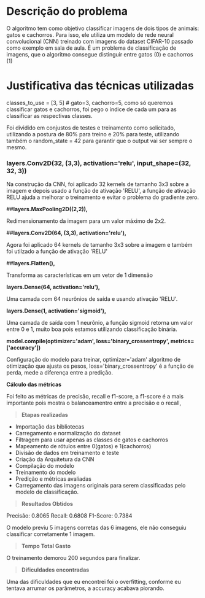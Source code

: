 # Descrição do problema

  O algoritmo tem como objetivo classificar imagens de dois tipos de animais: gatos e cachorros. Para isso, ele utiliza um modelo de rede neural convolucional (CNN) treinado com imagens do dataset CIFAR-10 passado como exemplo em sala de aula. É um problema de classificação de imagens, que o algoritmo consegue distinguir entre gatos (0) e cachorros (1)

# Justificativa das técnicas utilizadas

classes_to_use = [3, 5]  # gato=3, cachorro=5, como só queremos classificar gatos e cachorros, foi pego o índice de cada um para as classificar as respectivas classes.

Foi dividido em conjustos de testes e treinamento como solicitado, utilizando a postura de 80% para treino e 20% para teste, utilizando também o random_state = 42 para garantir que o output vai ser sempre o mesmo.

### layers.Conv2D(32, (3,3), activation='relu', input_shape=(32, 32, 3))

Na construção da CNN, foi aplicado 32 kernels de tamanho 3x3 sobre a imagem e depois usado a função de ativação 'RELU', a função de ativação RELU ajuda a melhorar o treinamento e evitar o problema do gradiente zero.


##**layers.MaxPooling2D((2,2)),**

Redimensionamento da imagem para um valor máximo de 2x2.

##**layers.Conv2D(64, (3,3), activation='relu'),**

Agora foi aplicado 64 kernels de tamanho 3x3 sobre a imagem e também foi utilzado a função de ativação 'RELU'

##**layers.Flatten(),**

Transforma as características em um vetor de 1 dimensão

**layers.Dense(64, activation='relu'),**

Uma camada com 64 neurônios de saída e usando ativação 'RELU'.

**layers.Dense(1, activation='sigmoid'),**

Uma camada de saída com 1 neurônio, a função sigmoid retorna um valor entre 0 e 1, muito boa pois estamos utilizando classificação binária.

**model.compile(optimizer='adam',
              loss='binary_crossentropy',
              metrics=['accuracy'])**

Configuração do modelo para treinar, optimizer='adam' algoritmo de otimização que ajusta os pesos, loss='binary_crossentropy' é a função de perda, mede a diferença entre a predição.

**Cálculo das métricas**

Foi feito as métricas de precisão, recall e f1-score, a f1-score é a mais importante pois mostra o balanceamentro entre a precisão e o recall,

> **Etapas realizadas**

- Importação das bibliotecas
- Carregamento e normalização do dataset
- Filtragem para usar apenas as classes de gatos e cachorros
- Mapeamento de rótulos entre 0(gatos) e 1(cachorros)
- Divisão de dados em treinamento e teste
- Criação da Arquitetura da CNN
- Compilação do modelo
- Treinamento do modelo
- Predição e métricas avaliadas
- Carregamento das imagens originais para serem classificadas pelo modelo de classificação.

> **Resultados Obtidos**

Precisão: 0.8065
Recall: 0.6808
F1-Score: 0.7384

O modelo previu 5 imagens corretas das 6 imagens, ele não conseguiu classificar corretamente 1 imagem.

> **Tempo Total Gasto**

O treinamento demorou 200 segundos para finalizar.

> **Dificuldades encontradas**

Uma das dificuldades que eu encontrei foi o overfitting, conforme eu tentava arrumar os parâmetros, a accuracy acabava piorando.
